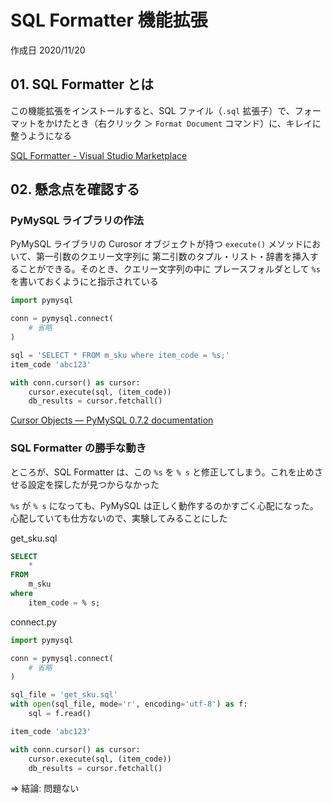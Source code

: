 # SQL Formatter 機能拡張

作成日 2020/11/20

## 01. SQL Formatter とは

この機能拡張をインストールすると、SQL ファイル（`.sql` 拡張子）で、フォーマットをかけたとき（右クリック ＞ `Format Document` コマンド）に、キレイに整うようになる

[SQL Formatter \- Visual Studio Marketplace](https://marketplace.visualstudio.com/items?itemName=adpyke.vscode-sql-formatter)

## 02. 懸念点を確認する

### PyMySQL ライブラリの作法

PyMySQL ライブラリの Curosor オブジェクトが持つ `execute()` メソッドにおいて、第一引数のクエリー文字列に 第二引数のタプル・リスト・辞書を挿入することができる。そのとき、クエリー文字列の中に プレースフォルダとして `%s` を書いておくようにと指示されている

```python
import pymysql

conn = pymysql.connect(
    # 省略
)

sql = 'SELECT * FROM m_sku where item_code = %s;'
item_code 'abc123'

with conn.cursor() as cursor:
    cursor.execute(sql, (item_code))
    db_results = cursor.fetchall()
```

[Cursor Objects — PyMySQL 0\.7\.2 documentation](https://pymysql.readthedocs.io/en/latest/modules/cursors.html)

### SQL Formatter の勝手な動き

ところが、SQL Formatter は、この `%s` を `% s` と修正してしまう。これを止めさせる設定を探したが見つからなかった

`%s` が `% s` になっても、PyMySQL は正しく動作するのかすごく心配になった。心配していても仕方ないので、実験してみることにした

get_sku.sql

```sql
SELECT
    *
FROM
    m_sku
where
    item_code = % s;
```

connect.py

```python
import pymysql

conn = pymysql.connect(
    # 省略
)

sql_file = 'get_sku.sql'
with open(sql_file, mode='r', encoding='utf-8') as f:
    sql = f.read()

item_code 'abc123'

with conn.cursor() as cursor:
    cursor.execute(sql, (item_code))
    db_results = cursor.fetchall()
```

=> 結論: 問題ない
